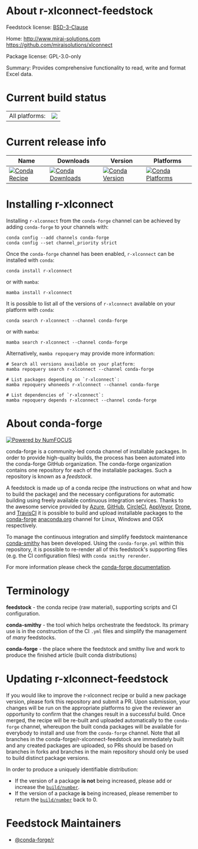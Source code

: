About r-xlconnect-feedstock
===========================

Feedstock license: [BSD-3-Clause](https://github.com/conda-forge/r-xlconnect-feedstock/blob/main/LICENSE.txt)

Home: http://www.mirai-solutions.com https://github.com/miraisolutions/xlconnect

Package license: GPL-3.0-only

Summary: Provides comprehensive functionality to read, write and format Excel data.

Current build status
====================


<table><tr><td>All platforms:</td>
    <td>
      <a href="https://dev.azure.com/conda-forge/feedstock-builds/_build/latest?definitionId=4286&branchName=main">
        <img src="https://dev.azure.com/conda-forge/feedstock-builds/_apis/build/status/r-xlconnect-feedstock?branchName=main">
      </a>
    </td>
  </tr>
</table>

Current release info
====================

| Name | Downloads | Version | Platforms |
| --- | --- | --- | --- |
| [![Conda Recipe](https://img.shields.io/badge/recipe-r--xlconnect-green.svg)](https://anaconda.org/conda-forge/r-xlconnect) | [![Conda Downloads](https://img.shields.io/conda/dn/conda-forge/r-xlconnect.svg)](https://anaconda.org/conda-forge/r-xlconnect) | [![Conda Version](https://img.shields.io/conda/vn/conda-forge/r-xlconnect.svg)](https://anaconda.org/conda-forge/r-xlconnect) | [![Conda Platforms](https://img.shields.io/conda/pn/conda-forge/r-xlconnect.svg)](https://anaconda.org/conda-forge/r-xlconnect) |

Installing r-xlconnect
======================

Installing `r-xlconnect` from the `conda-forge` channel can be achieved by adding `conda-forge` to your channels with:

```
conda config --add channels conda-forge
conda config --set channel_priority strict
```

Once the `conda-forge` channel has been enabled, `r-xlconnect` can be installed with `conda`:

```
conda install r-xlconnect
```

or with `mamba`:

```
mamba install r-xlconnect
```

It is possible to list all of the versions of `r-xlconnect` available on your platform with `conda`:

```
conda search r-xlconnect --channel conda-forge
```

or with `mamba`:

```
mamba search r-xlconnect --channel conda-forge
```

Alternatively, `mamba repoquery` may provide more information:

```
# Search all versions available on your platform:
mamba repoquery search r-xlconnect --channel conda-forge

# List packages depending on `r-xlconnect`:
mamba repoquery whoneeds r-xlconnect --channel conda-forge

# List dependencies of `r-xlconnect`:
mamba repoquery depends r-xlconnect --channel conda-forge
```


About conda-forge
=================

[![Powered by
NumFOCUS](https://img.shields.io/badge/powered%20by-NumFOCUS-orange.svg?style=flat&colorA=E1523D&colorB=007D8A)](https://numfocus.org)

conda-forge is a community-led conda channel of installable packages.
In order to provide high-quality builds, the process has been automated into the
conda-forge GitHub organization. The conda-forge organization contains one repository
for each of the installable packages. Such a repository is known as a *feedstock*.

A feedstock is made up of a conda recipe (the instructions on what and how to build
the package) and the necessary configurations for automatic building using freely
available continuous integration services. Thanks to the awesome service provided by
[Azure](https://azure.microsoft.com/en-us/services/devops/), [GitHub](https://github.com/),
[CircleCI](https://circleci.com/), [AppVeyor](https://www.appveyor.com/),
[Drone](https://cloud.drone.io/welcome), and [TravisCI](https://travis-ci.com/)
it is possible to build and upload installable packages to the
[conda-forge](https://anaconda.org/conda-forge) [anaconda.org](https://anaconda.org/)
channel for Linux, Windows and OSX respectively.

To manage the continuous integration and simplify feedstock maintenance
[conda-smithy](https://github.com/conda-forge/conda-smithy) has been developed.
Using the ``conda-forge.yml`` within this repository, it is possible to re-render all of
this feedstock's supporting files (e.g. the CI configuration files) with ``conda smithy rerender``.

For more information please check the [conda-forge documentation](https://conda-forge.org/docs/).

Terminology
===========

**feedstock** - the conda recipe (raw material), supporting scripts and CI configuration.

**conda-smithy** - the tool which helps orchestrate the feedstock.
                   Its primary use is in the construction of the CI ``.yml`` files
                   and simplify the management of *many* feedstocks.

**conda-forge** - the place where the feedstock and smithy live and work to
                  produce the finished article (built conda distributions)


Updating r-xlconnect-feedstock
==============================

If you would like to improve the r-xlconnect recipe or build a new
package version, please fork this repository and submit a PR. Upon submission,
your changes will be run on the appropriate platforms to give the reviewer an
opportunity to confirm that the changes result in a successful build. Once
merged, the recipe will be re-built and uploaded automatically to the
`conda-forge` channel, whereupon the built conda packages will be available for
everybody to install and use from the `conda-forge` channel.
Note that all branches in the conda-forge/r-xlconnect-feedstock are
immediately built and any created packages are uploaded, so PRs should be based
on branches in forks and branches in the main repository should only be used to
build distinct package versions.

In order to produce a uniquely identifiable distribution:
 * If the version of a package **is not** being increased, please add or increase
   the [``build/number``](https://docs.conda.io/projects/conda-build/en/latest/resources/define-metadata.html#build-number-and-string).
 * If the version of a package **is** being increased, please remember to return
   the [``build/number``](https://docs.conda.io/projects/conda-build/en/latest/resources/define-metadata.html#build-number-and-string)
   back to 0.

Feedstock Maintainers
=====================

* [@conda-forge/r](https://github.com/orgs/conda-forge/teams/r/)

